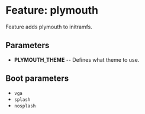 # Feature: plymouth

Feature adds plymouth to initramfs.

## Parameters

- **PLYMOUTH_THEME** -- Defines what theme to use.

## Boot parameters

- `vga`
- `splash`
- `nosplash`
